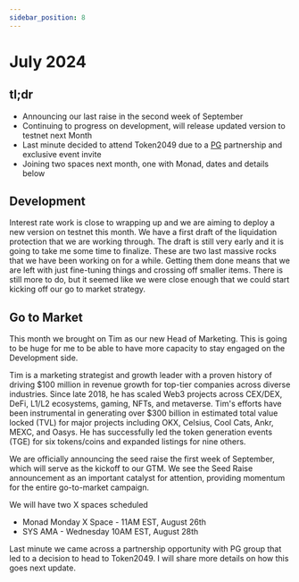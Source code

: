```yaml
---
sidebar_position: 8
---
```


# July 2024

## tl;dr

- Announcing our last raise in the second week of September
- Continuing to progress on development, will release updated version to testnet
  next Month
- Last minute decided to attend Token2049 due to a [PG](https://x.com/PGgroup_)
  partnership and exclusive event invite
- Joining two spaces next month, one with Monad, dates and details below

## Development

Interest rate work is close to wrapping up and we are aiming to deploy a new
version on testnet this month. We have a first draft of the liquidation
protection that we are working through. The draft is still very early and it is
going to take me some time to finalize. These are two last massive rocks that we
have been working on for a while. Getting them done means that we are left with
just fine-tuning things and crossing off smaller items. There is still more to
do, but it seemed like we were close enough that we could start kicking off our
go to market strategy.

## Go to Market

This month we brought on Tim as our new Head of Marketing. This is going to be
huge for me to be able to have more capacity to stay engaged on the Development
side.

Tim is a marketing strategist and growth leader with a proven history of driving
\$100 million in revenue growth for top-tier companies across diverse industries.
Since late 2018, he has scaled Web3 projects across CEX/DEX, DeFi, L1/L2
ecosystems, gaming, NFTs, and metaverse. Tim's efforts have been instrumental in
generating over \$300 billion in estimated total value locked (TVL) for major
projects including OKX, Celsius, Cool Cats, Ankr, MEXC, and Oasys. He has
successfully led the token generation events (TGE) for six tokens/coins and
expanded listings for nine others.

We are officially announcing the seed raise the first week of September, which
will serve as the kickoff to our GTM. We see the Seed Raise announcement as an
important catalyst for attention, providing momentum for the entire go-to-market
campaign.

We will have two X spaces scheduled

- Monad Monday X Space - 11AM EST, August 26th
- SYS AMA - Wednesday 10AM EST, August 28th

Last minute we came across a partnership opportunity with PG group that led to a
decision to head to Token2049. I will share more details on how this
goes next update.
